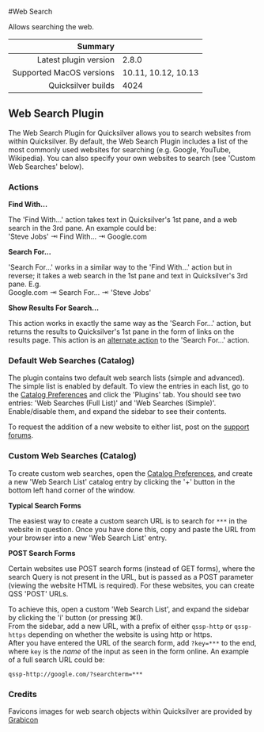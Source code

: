 #Web Search

Allows searching the web.

 Summary                  | &nbsp; 
-------------------------:|:--------------------
 Latest plugin version    | 2.8.0
 Supported MacOS versions | 10.11, 10.12, 10.13
 Quicksilver builds       | 4024


## Web Search Plugin

The Web Search Plugin for Quicksilver allows you to search websites from
within Quicksilver. By default, the Web Search Plugin includes a list of the
most commonly used websites for searching (e.g. Google, YouTube, Wikipedia).
You can also specify your own websites to search (see 'Custom Web Searches'
below).

### Actions

**Find With...**

The 'Find With...' action takes text in Quicksilver's 1st pane, and a web
search in the 3rd pane. An example could be:  
'Steve Jobs' ⇥ Find With... ⇥ Google.com

**Search For...**

'Search For...' works in a similar way to the 'Find With...' action but in
reverse; it takes a web search in the 1st pane and text in Quicksilver's 3rd
pane. E.g.  
Google.com ⇥ Search For... ⇥ 'Steve Jobs'

**Show Results For Search...**

This action works in exactly the same way as the 'Search For...' action, but
returns the results to Quicksilver's 1st pane in the form of links on the
results page. This action is an [alternate
action](http://qsapp.com/wiki/Alternate_Actions) to the 'Search For...'
action.

### Default Web Searches (Catalog)

The plugin contains two default web search lists (simple and advanced). The
simple list is enabled by default. To view the entries in each list, go to the
[Catalog Preferences](qs://preferences#QSCatalogPrefPane) and click the
'Plugins' tab. You should see two entries: 'Web Searches (Full List)' and 'Web
Searches (Simple)'. Enable/disable them, and expand the sidebar to see their
contents.

To request the addition of a new website to either list, post on the [support
forums](http://groups.google.com/group/blacktree-quicksilver/topics?gvc=2).

### Custom Web Searches (Catalog)

To create custom web searches, open the [Catalog
Preferences](qs://preferences#QSCatalogPrefPane), and create a new 'Web Search
List' catalog entry by clicking the '+' button in the bottom left hand corner
of the window.

**Typical Search Forms**

The easiest way to create a custom search URL is to search for `***` in the
website in question. Once you have done this, copy and paste the URL from your
browser into a new 'Web Search List' entry.

**POST Search Forms**

Certain websites use POST search forms (instead of GET forms), where the
search Query is not present in the URL, but is passed as a POST parameter
(viewing the website HTML is required). For these websites, you can create QSS
'POST' URLs.  

To achieve this, open a custom 'Web Search List', and expand the sidebar by
clicking the 'i' button (or pressing ⌘I).  
From the sidebar, add a new URL, with a prefix of either `qssp-http` or `qssp-
https` depending on whether the website is using http or https.  
After you have entered the URL of the search form, add `?key=***` to the end,
where `key` is the _name_ of the input as seen in the form online. An example
of a full search URL could be:

    
    
    qssp-http://google.com/?searchterm=***
    

### Credits

Favicons images for web search objects within Quicksilver are provided by
[Grabicon](https://grabicon.com)